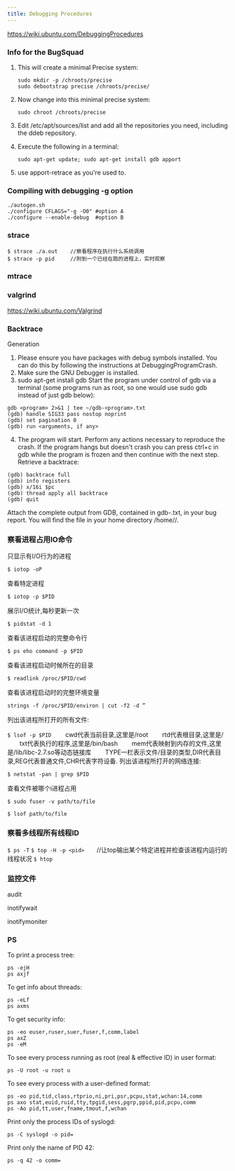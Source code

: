 ```yaml
---
title: Debugging Procedures
---
```




<https://wiki.ubuntu.com/DebuggingProcedures>

### Info for the BugSquad

1. This will create a minimal Precise system:

   ```
   sudo mkdir -p /chroots/precise
   sudo debootstrap precise /chroots/precise/
   ```

2. Now change into this minimal precise system:

   ```
   sudo chroot /chroots/precise
   ```

3. Edit /etc/apt/sources/list and add all the repositories you need, including the ddeb repository.

4. Execute the following in a terminal:

   ```
   sudo apt-get update; sudo apt-get install gdb apport
   ```

5. use apport-retrace as you're used to.



### Compiling with debugging -g option

```shell
./autogen.sh
./configure CFLAGS="-g -O0" #option A
./configure --enable-debug  #option B
```



### strace

```
$ strace ./a.out    //察看程序在执行什么系统调用
$ strace -p pid     //附到一个已经在跑的进程上，实时观察
```

### mtrace

### valgrind

https://wiki.ubuntu.com/Valgrind

### Backtrace

Generation

1. Please ensure you have packages with debug symbols installed. You can do this by following the instructions at DebuggingProgramCrash.
2. Make sure the GNU Debugger is installed.
3. sudo apt-get install gdb 
   Start the program under control of gdb via a terminal (some programs run as root, so one would use sudo gdb instead of just gdb below):

```
gdb <program> 2>&1 | tee ~/gdb-<program>.txt
(gdb) handle SIG33 pass nostop noprint
(gdb) set pagination 0
(gdb) run <arguments, if any>
```

4. The program will start. Perform any actions necessary to reproduce the crash. If the program hangs but doesn't crash you can press ctrl+c in gdb while the program is frozen and then continue with the next step.
   Retrieve a backtrace:

```
(gdb) backtrace full
(gdb) info registers
(gdb) x/16i $pc
(gdb) thread apply all backtrace
(gdb) quit 
```

Attach the complete output from GDB, contained in gdb-<program>.txt, in your bug report. You will find the file in your home directory /home/<username>/.

### 察看进程占用IO命令

只显示有I/O行为的进程

`$ iotop -oP`

查看特定进程　

`$ iotop -p $PID`

展示I/O统计,每秒更新一次

`$ pidstat -d 1` 

查看该进程启动的完整命令行

`$ ps eho command -p $PID`

查看该进程启动时候所在的目录

`$ readlink /proc/$PID/cwd`

查看该进程启动时的完整环境变量

`strings -f /proc/$PID/environ | cut -f2 -d ”`

列出该进程所打开的所有文件:

`$ lsof -p $PID`
　　cwd代表当前目录,这里是/root
　　rtd代表根目录,这里是/
　　txt代表执行的程序,这里是/bin/bash
　　mem代表映射到内存的文件,这里是/lib/libc-2.7.so等动态链接库
　　TYPE一栏表示文件/目录的类型,DIR代表目录,REG代表普通文件,CHR代表字符设备.
列出该进程所打开的网络连接:

`$ netstat -pan | grep $PID`

查看文件被哪个i进程占用

`$ sudo fuser -v path/to/file`

`$ lsof path/to/file`

### 察看多线程所有线程ID

`$ ps -T`
`$ top -H -p <pid>`　　//让top输出某个特定进程并检查该进程内运行的线程状况
`$ htop`

### 监控文件

audit

inotifywait

inotifymoniter

### PS

To print a process tree:

```
ps -ejH
ps axjf
```

To get info about threads:

```
ps -eLf
ps axms
```

To get security info:

```
ps -eo euser,ruser,suer,fuser,f,comm,label
ps axZ
ps -eM
```

To see every process running as root (real & effective ID) in user format:

```
ps -U root -u root u
```

To see every process with a user-defined format:

```
ps -eo pid,tid,class,rtprio,ni,pri,psr,pcpu,stat,wchan:14,comm
ps axo stat,euid,ruid,tty,tpgid,sess,pgrp,ppid,pid,pcpu,comm
ps -Ao pid,tt,user,fname,tmout,f,wchan
```

Print only the process IDs of syslogd:

```
ps -C syslogd -o pid=
```

Print only the name of PID 42:

```
ps -q 42 -o comm=
```

